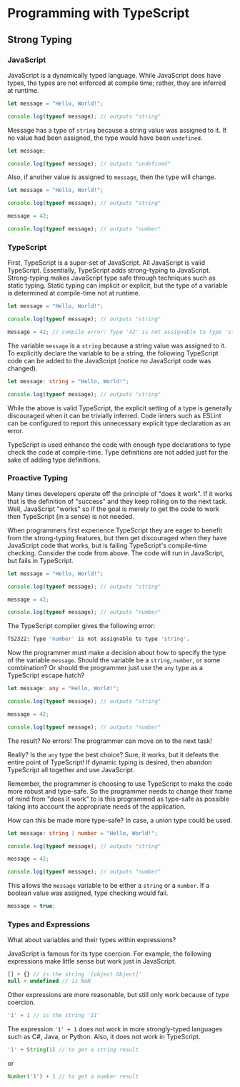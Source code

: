 # Programming with TypeScript

## Strong Typing

### JavaScript

JavaScript is a dynamically typed language. While JavaScript does have types,
the types are not enforced at compile time; rather, they are inferred at
runtime.

```javascript
let message = "Hello, World!";

console.log(typeof message); // outputs "string"
```

Message has a type of `string` because a string value was assigned to it. If
no value had been assigned, the type would have been `undefined`.

```javascript
let message;

console.log(typeof message); // outputs "undefined"
```

Also, if another value is assigned to `message`, then the type will change.

```javascript
let message = "Hello, World!";

console.log(typeof message); // outputs "string"

message = 42;

console.log(typeof message); // outputs "number"
```

### TypeScript

First, TypeScript is a super-set of JavaScript. All JavaScript is valid
TypeScript. Essentially, TypeScript adds strong-typing to JavaScript.
Strong-typing makes JavaScript type safe through techniques such as static
typing. Static typing can implicit or explicit, but the type of a variable
is determined at compile-time not at runtime.

```typescript
let message = "Hello, World!";

console.log(typeof message); // outputs "string"

message = 42; // compile error: Type '42' is not assignable to type 'string'.
```

The variable `message` is a `string` because a string value was assigned to
it. To explicitly declare the variable to be a string, the following
TypeScript code can be added to the JavaScript (notice no JavaScript code
was changed).

```typescript
let message: string = "Hello, World!";

console.log(typeof message); // outputs "string"
```

While the above is valid TypeScript, the explicit setting of a type is
generally discouraged when it can be trivially inferred. Code linters
such as ESLint can be configured to report this unnecessary explicit type
declaration as an error.

TypeScript is used enhance the code with enough type declarations to type
check the code at compile-time. Type definitions are not added just for the
sake of adding type definitions.

### Proactive Typing

Many times developers operate off the principle of "does it work". If it
works that is the definition of "success" and they keep rolling on to the
next task. Well, JavaScript "works" so if the goal is merely to get the code
to work then TypeScript (in a sense) is not needed.

When programmers first experience TypeScript they are eager to benefit from
the strong-typing features, but then get discouraged when they have
JavaScript code that works, but is failing TypeScript's compile-time
checking. Consider the code from above. The code will run in JavaScript, but
fails in TypeScript.

```typescript
let message = "Hello, World!";

console.log(typeof message); // outputs "string"

message = 42;

console.log(typeof message); // outputs "number"
```

The TypeScript compiler gives the following error:

```bash
TS2322: Type 'number' is not assignable to type 'string'.
```

Now the programmer must make a decision about how to specify the type of the
variable `message`. Should the variable be a `string`, `number`, or some
combination? Or should the programmer just use the `any` type as a
TypeScript escape hatch?

```typescript
let message: any = "Hello, World!";

console.log(typeof message); // outputs "string"

message = 42;

console.log(typeof message); // outputs "number"
```

The result? No errors! The programmer can move on to the next task!

Really? Is the `any` type the best choice? Sure, it works, but it defeats
the entire point of TypeScript! If dynamic typing is desired, then abandon
TypeScript all together and use JavaScript.

Remember, the programmer is choosing to use TypeScript to make the code more
robust and type-safe. So the programmer needs to change their frame of mind
from "does it work" to is this programmed as type-safe as possible taking
into account the appropriate needs of the application.

How can this be made more type-safe? In case, a union type could be used.

```typescript
let message: string | number = "Hello, World!";

console.log(typeof message); // outputs "string"

message = 42;

console.log(typeof message); // outputs "number"
```

This allows the `message` variable to be either a `string` or a `number`. If
a boolean value was assigned, type checking would fail.

```typescript
message = true;
```

### Types and Expressions

What about variables and their types within expressions?

JavaScript is famous for its type coercion. For example, the following
expressions make little sense but work just in JavaScript.

```javascript
[] + {} // is the string '[object Object]'
null + undefined // is NaN
```

Other expressions are more reasonable, but still only work because of type
coercion.

```javascript
'1' + 1 // is the string '11'
```

The expression `'1' + 1` does not work in more strongly-typed languages such
as C#, Java, or Python. Also, it does not work in TypeScript.

```typescript
'1' + String(1) // to get a string result
```

or

```typescript
Number('1') + 1 // to get a number result
```
